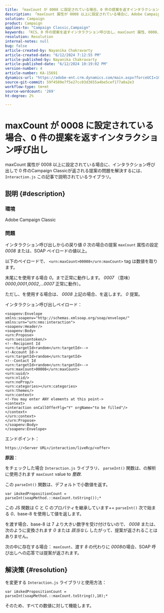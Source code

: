 ```yaml
---
title: 「maxCount が 0008 に設定されている場合、0 件の提案を返すインタラクション呼び出し」
description: 「maxCount 属性が 0008 以上に設定されている場合に、Adobe Campaign Classicで maxCount 値を Integer に解析する方法を説明します。」
solution: Campaign
product: Campaign
applies-to: "Campaign Classic,Campaign"
keywords: 「KCS、0 件の提案を返すインタラクション呼び出し、maxCount 属性、0008、SOAP ペイロード、Adobe Campaign、Adobe Campaign Classic」
resolution: Resolution
internal-notes: null
bug: false
article-created-by: Nayanika Chakravarty
article-created-date: "6/12/2024 7:12:55 PM"
article-published-by: Nayanika Chakravarty
article-published-date: "6/12/2024 10:19:02 PM"
version-number: 4
article-number: KA-15691
dynamics-url: "https://adobe-ent.crm.dynamics.com/main.aspx?forceUCI=1&pagetype=entityrecord&etn=knowledgearticle&id=6cc562c3-ef28-ef11-840a-000d3a3764e0"
source-git-commit: 59f4589e7f5e27cc03d3655a4be5cef177a0a2e3
workflow-type: tm+mt
source-wordcount: '269'
ht-degree: 2%

---
```


# maxCount が 0008 に設定されている場合、0 件の提案を返すインタラクション呼び出し


maxCount 属性が 0008 以上に設定されている場合に、インタラクション呼び出しで 0 件のCampaign Classicが返される提案の問題を解決するには、 `Interaction.js` この記事で説明されているライブラリ。

## 説明 {#description}


### 環境

Adobe Campaign Classic

### 問題

インタラクション呼び出しからの戻り値 *0* 次の場合の提案 `maxCount` 属性の設定 *0008* または、SOAP ペイロードの値以上。

以下のペイロードで、 `<urn:maxCount>00008</urn:maxCount>` tag は数値を取ります。

末尾にを使用する場合 *0*。まで正常に動作します。 *0007* （意味） *0000*,*0001*,*0002*,...*0007* 正常に動作）。

ただし、を使用する場合は、 *0008* 上記の場合、を返します。 *0* 提案。

インタラクション呼び出しペイロード：


```
<soapenv:Envelope xmlns:soapenv="http://schemas.xmlsoap.org/soap/envelope/" xmlns:urn="urn:nms:interaction">
<soapenv:Header/>
<soapenv:Body>
<urn:Propose>
<urn:sessiontoken/>
<!--Recipient Id
<urn:targetId>random</urn:targetId>-->
<!-Account Id->
<urn:targetId>random</urn:targetId>
<!--Contact Id
<urn:targetId>random</urn:targetId>-->
<urn:maxCount>00008</urn:maxCount>
<urn:uuid/>
<urn:nlid/>
<urn:noProp/>
<urn:categories></urn:categories>
<urn:themes/>
<urn:context>
<!-You may enter ANY elements at this point->
<context>
<interaction onCallOfferFlg="Y" orgName="to be filled"/>
</context>
</urn:context>
</urn:Propose>
</soapenv:Body>
</soapenv:Envelope>
```


エンドポイント：

`https://<Server URL>/interaction/liveRcp/<offer>`

<b>原因</b>：

をチェックした場合 `Interaction.js` ライブラリ、 `parseInt()` 関数は、の解析に使用されます `maxCount` value to *整数*.

この `parseInt()` 関数は、デフォルトで小数値を返す。


```
var iAskedPropositionCount = parseInt(soapMethod.::maxCount.toString());*
```


この JS 関数は C と C のプロパティを継承しています++ `parseInt()` 次で始まる *0*、base-8 を使用して値を返します。

を渡す場合、base-8 は 7 より大きい数字を受け付けないので、 *0008* または、次のように変換されます *0* または *該当なし* したがって、提案が返されることはありません。

次の中に存在する場合： `maxCount`、渡す *8* の代わりに *0008*&#x200B;の場合、SOAP 呼び出しへの応答では提案が返されます。


## 解決策 {#resolution}


を変更する `Interaction.js` ライブラリと使用方法：


```
var iAskedPropositionCount = parseInt(soapMethod.::maxCount.toString(),10);*
```


そのため、すべての数値に対して機能します。
